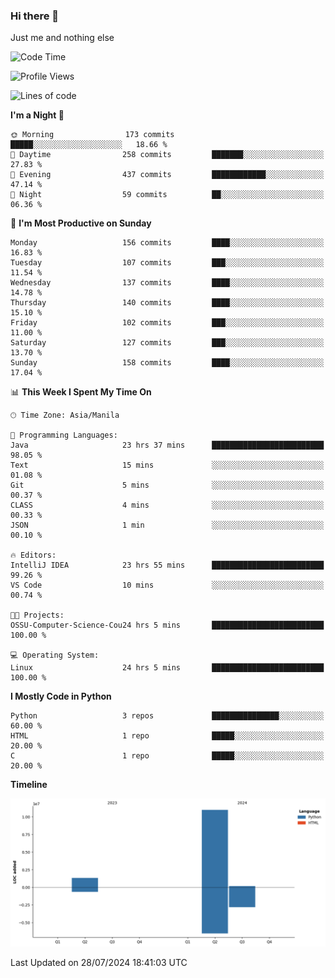 ### Hi there 👋

Just me and nothing else


<!--START_SECTION:waka-->
![Code Time](http://img.shields.io/badge/Code%20Time-541%20hrs%202%20mins-blue)

![Profile Views](http://img.shields.io/badge/Profile%20Views-6-blue)

![Lines of code](https://img.shields.io/badge/From%20Hello%20World%20I%27ve%20Written-12.5%20million%20lines%20of%20code-blue)

**I'm a Night 🦉** 

```text
🌞 Morning                173 commits         █████░░░░░░░░░░░░░░░░░░░░   18.66 % 
🌆 Daytime                258 commits         ███████░░░░░░░░░░░░░░░░░░   27.83 % 
🌃 Evening                437 commits         ████████████░░░░░░░░░░░░░   47.14 % 
🌙 Night                  59 commits          ██░░░░░░░░░░░░░░░░░░░░░░░   06.36 % 
```
📅 **I'm Most Productive on Sunday** 

```text
Monday                   156 commits         ████░░░░░░░░░░░░░░░░░░░░░   16.83 % 
Tuesday                  107 commits         ███░░░░░░░░░░░░░░░░░░░░░░   11.54 % 
Wednesday                137 commits         ████░░░░░░░░░░░░░░░░░░░░░   14.78 % 
Thursday                 140 commits         ████░░░░░░░░░░░░░░░░░░░░░   15.10 % 
Friday                   102 commits         ███░░░░░░░░░░░░░░░░░░░░░░   11.00 % 
Saturday                 127 commits         ███░░░░░░░░░░░░░░░░░░░░░░   13.70 % 
Sunday                   158 commits         ████░░░░░░░░░░░░░░░░░░░░░   17.04 % 
```


📊 **This Week I Spent My Time On** 

```text
🕑︎ Time Zone: Asia/Manila

💬 Programming Languages: 
Java                     23 hrs 37 mins      █████████████████████████   98.05 % 
Text                     15 mins             ░░░░░░░░░░░░░░░░░░░░░░░░░   01.08 % 
Git                      5 mins              ░░░░░░░░░░░░░░░░░░░░░░░░░   00.37 % 
CLASS                    4 mins              ░░░░░░░░░░░░░░░░░░░░░░░░░   00.33 % 
JSON                     1 min               ░░░░░░░░░░░░░░░░░░░░░░░░░   00.10 % 

🔥 Editors: 
IntelliJ IDEA            23 hrs 55 mins      █████████████████████████   99.26 % 
VS Code                  10 mins             ░░░░░░░░░░░░░░░░░░░░░░░░░   00.74 % 

🐱‍💻 Projects: 
OSSU-Computer-Science-Cou24 hrs 5 mins       █████████████████████████   100.00 % 

💻 Operating System: 
Linux                    24 hrs 5 mins       █████████████████████████   100.00 % 
```

**I Mostly Code in Python** 

```text
Python                   3 repos             ███████████████░░░░░░░░░░   60.00 % 
HTML                     1 repo              █████░░░░░░░░░░░░░░░░░░░░   20.00 % 
C                        1 repo              █████░░░░░░░░░░░░░░░░░░░░   20.00 % 
```



**Timeline**

![Lines of Code chart](https://raw.githubusercontent.com/brutist/brutist/main/assets/bar_graph.png)


 Last Updated on 28/07/2024 18:41:03 UTC
<!--END_SECTION:waka-->
